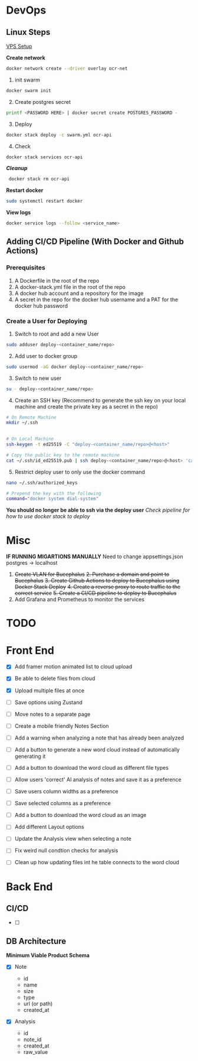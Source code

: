 ﻿
# DevOps

## Linux Steps
[VPS Setup](https://github.com/dreamsofcode-io/zenstats/blob/main/docs/vps-setup.md)

**Create network**

```bash
docker network create --driver overlay ocr-net
```

1. init swarm

```bash
docker swarm init
```

2. Create postgres secret

```bash
printf <PASSWORD HERE> | docker secret create POSTGRES_PASSWORD -
```

3. Deploy
```bash
docker stack deploy -c swarm.yml ocr-api
```

4. Check
```bash
docker stack services ocr-api
```

***Cleanup***
```bash
 docker stack rm ocr-api
```
**Restart docker**
```bash
sudo systemctl restart docker
```

**View logs**
```bash
docker service logs --follow <service_name>
```

## Adding CI/CD Pipeline (With Docker and Github Actions)

### Prerequisites

1. A Dockerfile in the root of the repo
2. A docker-stack.yml file in the root of the repo
3. A docker hub account and a repository for the image
4. A secret in the repo for the docker hub username and a PAT for the docker hub password

### Create a User for Deploying

1. Switch to root and add a new User

```bash
sudo adduser deploy-<container_name/repo>
```

2. Add user to docker group

```bash
sudo usermod -aG docker deploy-<container_name/repo>
```

3. Switch to new user

```bash
su - deploy-<container_name/repo>
```

4. Create an SSH key (Recommend to generate the ssh key on your local machine and create the private key as a secret in the repo)

```bash
# On Remote Machine
mkdir ~/.ssh

  
# On Local Machine
ssh-keygen -t ed25519 -C "deploy-<container_name/repo>@<host>"

# Copy the public key to the remote machine
cat ~/.ssh/id_ed25519.pub | ssh deploy-<container_name/repo>@<host> 'cat >> ~/.ssh/authorized_keys'
```
5. Restrict deploy user to only use the docker command

```bash
nano ~/.ssh/authorized_keys

# Prepend the key with the following
command="docker system dial-system"
```
**You should no longer be able to ssh via the deploy user**
*Check pipeline for how to use docker stack to deploy*



# Misc

**IF RUNNING MIGARTIONS MANUALLY**
Need to change appsettings.json postgres -> localhost

1. ~~Create VLAN for Bucephalus~~
~~2. Purchase a domain and point to Bucephalus~~
~~3. Create Github Actions to deploy to Bucephalus using Docker Stack Deploy~~
~~4. Create a reverse proxy to route traffic to the correct service~~
~~5. Create a CI/CD pipeline to deploy to Bucephalus~~
6. Add Grafana and Prometheus to monitor the services

# TODO

# Front End
- [x] Add framer motion animated list to cloud upload
- [x] Be able to delete files from cloud
- [x] Upload multiple files at once

- [ ] Save options using Zustand
- [ ] Move notes to a separate page
- [ ] Create a mobile friendly Notes Section
- [ ] Add a warning when analyzing a note that has already been analyzed
- [ ] Add a button to generate a new word cloud instead of automatically generating it
- [ ] Add a button to download the word cloud as different file types
- [ ] Allow users 'correct' AI analysis of notes and save it as a preference
- [ ] Save users column widths as a preference
- [ ] Save selected columns as a preference
- [ ] Add a button to download the word cloud as an image
- [ ] Add different Layout options
- [ ] Update the Analysis view when selecting a note

- [ ] Fix weird null condtion checks for analysis
- [ ] Clean up how updating files int he table connects to the word cloud

# Back End

## CI/CD

- [ ] 

## DB Architecture
**Minimum Viable Product Schema**

- [x] Note
    - id
    - name
    - size
    - type
    - url (or path)
    - created_at

- [x] Analysis
    - id
    - note_id
    - created_at
    - raw_value



